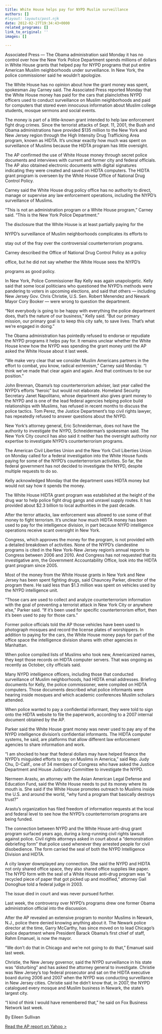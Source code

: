 ```yaml
---
title: White House helps pay for NYPD Muslim surveillance
authors: []
#layout: layouts/post.njk
date: 2012-02-27T19:34:43+0000
related_programs: []
link_to_original: ''
images: []

---
```

Associated Press — The Obama administration said Monday it has no control over how the New York Police Department spends millions of dollars in White House grants that helped pay for NYPD programs that put entire American Muslim neighborhoods under surveillance. In New York, the police commissioner said he wouldn’t apologize.

The White House has no opinion about how the grant money was spent, spokesman Jay Carney said. The Associated Press reported Monday that the White House money has paid for the cars that plainclothes NYPD officers used to conduct surveillance on Muslim neighborhoods and paid for computers that stored even innocuous information about Muslim college students, mosque sermons and social events.

The money is part of a little-known grant intended to help law enforcement fight drug crimes. Since the terrorist attacks of Sept. 11, 2001, the Bush and Obama administrations have provided $135 million to the New York and New Jersey region through the High Intensity Drug Trafficking Area program, known as HIDTA. It’s unclear exactly how much was spent on surveillance of Muslims because the HIDTA program has little oversight.

The AP confirmed the use of White House money through secret police documents and interviews with current and former city and federal officials. The AP also obtained electronic documents with digital signatures indicating they were created and saved on HIDTA computers. The HIDTA grant program is overseen by the White House Office of National Drug Control Policy.

Carney said the White House drug policy office has no authority to direct, manage or supervise any law enforcement operations, including the NYPD’s surveillance of Muslims.

“This is not an administration program or a White House program,” Carney said. “This is the New York Police Department.”

The disclosure that the White House is at least partially paying for the

NYPD’s surveillance of Muslim neighborhoods complicates its efforts to

stay out of the fray over the controversial counterterrorism programs.

Carney described the Office of National Drug Control Policy as a policy

office, but he did not say whether the White House sees the NYPD’s

programs as good policy.

In New York, Police Commissioner Ray Kelly was again unapologetic. Kelly said that some local politicians who questioned the NYPD’s methods were pandering to voters in upcoming elections, and said that others — including New Jersey Gov. Chris Christie, U.S. Sen. Robert Menendez and Newark Mayor Cory Booker — were wrong to question the department.

“Not everybody is going to be happy with everything the police department does, that’s the nature of our business,” Kelly said. “But our primary mission, our primary goal is to keep this city safe, to save lives. That’s what we’re engaged in doing.”

The Obama administration has pointedly refused to endorse or repudiate the NYPD programs it helps pay for. It remains unclear whether the White House knew how the NYPD was spending the grant money until the AP asked the White House about it last week.

“We make very clear that we consider Muslim Americans partners in the effort to combat, you know, radical extremism,” Carney said Monday. “I think we’ve made that clear again and again. And that continues to be our position.”

John Brennan, Obama’s top counterterrorism adviser, last year called the NYPD’s efforts “heroic” but would not elaborate. Homeland Security Secretary Janet Napolitano, whose department also gives grant money to the NYPD and is one of the lead federal agencies helping police build relationships with Muslims, has refused in recent months to discuss the police tactics. Tom Perez, the Justice Department’s top civil rights lawyer, has repeatedly refused to answer questions about the NYPD.

New York‘s attorney general, Eric Schneiderman, does not have the authority to investigate the NYPD, Schneiderman’s spokesman said. The New York City council has also said it neither has the oversight authority nor expertise to investigate NYPD’s counterterrorism programs.

The American Civil Liberties Union and the New York Civil Liberties Union on Monday called for a federal investigation into the White House funds paying for some of the NYPD’s counterterrorism activities. So far, the federal government has not decided to investigate the NYPD, despite multiple requests to do so.

Kelly acknowledged Monday that the department uses HIDTA money but would not say how it spends the money.

The White House HIDTA grant program was established at the height of the drug war to help police fight drug gangs and unravel supply routes. It has provided about $2.3 billion to local authorities in the past decade.

After the terror attacks, law enforcement was allowed to use some of that money to fight terrorism. It’s unclear how much HIDTA money has been used to pay for the intelligence division, in part because NYPD intelligence operations receive scant oversight in New York.

Congress, which approves the money for the program, is not provided with a detailed breakdown of activities. None of the NYPD’s clandestine programs is cited in the New York-New Jersey region’s annual reports to Congress between 2006 and 2010. And Congress has not requested that its investigative arm, the Government Accountability Office, look into the HIDTA grant program since 2005.

Most of the money from the White House grants in New York and New Jersey has been spent fighting drugs, said Chauncey Parker, director of the program there. He said less than $1.3 million was spent on vehicles used by the NYPD intelligence unit.

“Those cars are used to collect and analyze counterterrorism information with the goal of preventing a terrorist attack in New York City or anywhere else,” Parker said. “If it’s been used for specific counterterrorism effort, then it’s been used to pay for those cars.”

Former police officials told the AP those vehicles have been used to photograph mosques and record the license plates of worshippers. In addition to paying for the cars, the White House money pays for part of the office space the intelligence division shares with other agencies in Manhattan.

When police compiled lists of Muslims who took new, Americanized names, they kept those records on HIDTA computer servers. That was ongoing as recently as October, city officials said.

Many NYPD intelligence officers, including those that conducted surveillance of Muslim neighborhoods, had HIDTA email addresses. Briefing documents for Kelly, the police commissioner, were compiled on HIDTA computers. Those documents described what police informants were hearing inside mosques and which academic conferences Muslim scholars attended.

When police wanted to pay a confidential informant, they were told to sign onto the HIDTA website to file the paperwork, according to a 2007 internal document obtained by the AP.

Parker said the White House grant money was never used to pay any of the NYPD intelligence division’s confidential informants. The HIDTA computer systems, he said, are platforms that allow different law enforcement agencies to share information and work.

“I am shocked to hear that federal dollars may have helped finance the NYPD’s misguided efforts to spy on Muslims in America,” said Rep. Judy Chu, D-Calif., one of 34 members of Congress who have asked the Justice Department and House Judiciary Committee to investigate the NYPD.

Nermeen Arastu, an attorney with the Asian American Legal Defense and Education Fund, said the White House needs to put its money where its mouth is. She said if the White House promotes outreach to Muslims inside the U.S. and around the world, “why fund a program that basically destroys trust?”

Arastu’s organization has filed freedom of information requests at the local and federal level to see how the NYPD’s counterterrorism programs are being funded.

The connection between NYPD and the White House anti-drug grant program surfaced years ago, during a long-running civil rights lawsuit against police. Civil rights attorneys asked in court about a “demonstration debriefing form” that police used whenever they arrested people for civil disobedience. The form carried the seal of both the NYPD Intelligence Division and HIDTA.

A city lawyer downplayed any connection. She said the NYPD and HIDTA not only shared office space, they also shared office supplies like paper. The NYPD form with the seal of a White House anti-drug program was “a recycled piece of paper that got picked up and modified,” attorney Gail Donoghue told a federal judge in 2003.

The issue died in court and was never pursued further.

Last week, the controversy over NYPD’s programs drew one former Obama administration official into the discussion.

After the AP revealed an extensive program to monitor Muslims in Newark, N.J., police there denied knowing anything about it. The Newark police director at the time, Garry McCarthy, has since moved on to lead Chicago’s police department where President Barack Obama’s first chief of staff, Rahm Emanuel, is now the mayor.

“We don’t do that in Chicago and we’re not going to do that,” Emanuel said last week.

Christie, the New Jersey governor, said the NYPD surveillance in his state was “disturbing” and has asked the attorney general to investigate. Christie was New Jersey’s top federal prosecutor and sat on the HIDTA executive board during 2006 and 2007 when the NYPD was conducting surveillance in New Jersey cities. Christie said he didn’t know that, in 2007, the NYPD catalogued every mosque and Muslim business in Newark, the state’s largest city.

“I kind of think I would have remembered that,” he said on Fox Business Network last week.

By Eileen Sullivan

[Read the AP report on Yahoo >](https://news.yahoo.com/white-house-helps-pay-nypd-muslim-surveillance-093723925.html)